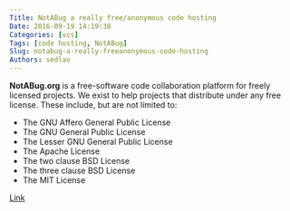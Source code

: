 ```yaml
---
Title: NotABug a really free/anonymous code hosting
Date: 2016-09-19 14:19:38
Categories: [vcs]
Tags: [code hosting, NotABug]
Slug: notabug-a-really-freeanonymous-code-hosting
Authors: sedlav
---
```


**NotABug.org** is a free-software code collaboration platform for freely licensed projects. We exist to help projects that distribute under any free license. These include, but are not limited to:

* The GNU Affero General Public License
* The GNU General Public License
* The Lesser GNU General Public License
* The Apache License
* The two clause BSD License
* The three clause BSD License
* The MIT License

[Link](https://notabug.org)
